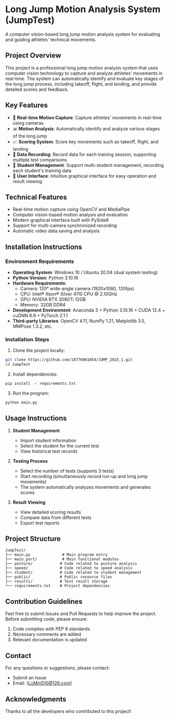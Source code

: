 # Long Jump Motion Analysis System (JumpTest)

A computer vision-based long jump motion analysis system for evaluating and guiding athletes' technical movements.

## Project Overview

This project is a professional long jump motion analysis system that uses computer vision technology to capture and analyze athletes' movements in real-time. The system can automatically identify and evaluate key stages of the long jump process, including takeoff, flight, and landing, and provide detailed scores and feedback.

## Key Features

- 🎯 **Real-time Motion Capture**: Capture athletes' movements in real-time using cameras
- 📊 **Motion Analysis**: Automatically identify and analyze various stages of the long jump
- 📈 **Scoring System**: Score key movements such as takeoff, flight, and landing
- 📝 **Data Recording**: Record data for each training session, supporting multiple test comparisons
- 👥 **Student Management**: Support multi-student management, recording each student's training data
- 📱 **User Interface**: Intuitive graphical interface for easy operation and result viewing

## Technical Features

- Real-time motion capture using OpenCV and MediaPipe
- Computer vision-based motion analysis and evaluation
- Modern graphical interface built with PySide6
- Support for multi-camera synchronized recording
- Automatic video data saving and analysis

## Installation Instructions

### Environment Requirements

- **Operating System**: Windows 10 / Ubuntu 20.04 (dual system testing)
- **Python Version**: Python 3.10.16
- **Hardware Requirements**:
  - Camera: 120° wide-angle camera (1920x1080, 120fps)
  - CPU: Intel® Xeon® Silver 4110 CPU @ 2.10GHz
  - GPU: NVIDIA RTX 3080Ti 12GB
  - Memory: 32GB DDR4
- **Development Environment**: Anaconda 3 + Python 3.10.16 + CUDA 12.4 + cuDNN 8.9 + PyTorch 2.1.1
- **Third-party Libraries**: OpenCV 4.11, NumPy 1.21, Matplotlib 3.5, MMPose 1.3.2, etc.

### Installation Steps

1. Clone the project locally:
```bash
git clone https://github.com/18776061654/JUMP_2025_1.git
cd JumpTest
```

2. Install dependencies:
```bash
pip install -r requirements.txt
```

3. Run the program:
```bash
python main.py
```

## Usage Instructions

1. **Student Management**
   - Import student information
   - Select the student for the current test
   - View historical test records

2. **Testing Process**
   - Select the number of tests (supports 3 tests)
   - Start recording (simultaneously record run-up and long jump movements)
   - The system automatically analyzes movements and generates scores

3. **Result Viewing**
   - View detailed scoring results
   - Compare data from different tests
   - Export test reports

## Project Structure

```
JumpTest/
├── main.py              # Main program entry
├── main_part/           # Main functional modules
├── posture/            # Code related to posture analysis
├── speed/              # Code related to speed analysis
├── student/            # Code related to student management
├── public/             # Public resource files
├── results/            # Test result storage
└── requirements.txt    # Project dependencies
```

## Contribution Guidelines

Feel free to submit Issues and Pull Requests to help improve the project. Before submitting code, please ensure:

1. Code complies with PEP 8 standards
2. Necessary comments are added
3. Relevant documentation is updated



## Contact

For any questions or suggestions, please contact:

- Submit an Issue
- Email: [LuMin510@126.com]

## Acknowledgments

Thanks to all the developers who contributed to this project! 

